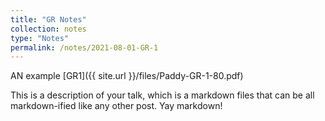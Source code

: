 ```yaml
---
title: "GR Notes"
collection: notes
type: "Notes"
permalink: /notes/2021-08-01-GR-1
---
```


AN example
[GR1]({{ site.url }}/files/Paddy-GR-1-80.pdf)


This is a description of your talk, which is a markdown files that can be all markdown-ified like any other post. Yay markdown!



